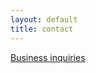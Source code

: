 ```yaml
---
layout: default
title: contact
---
```

<a href="mailto:trevormalard@gmail.com">Business inquiries</a>
